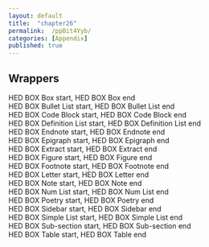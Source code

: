 ```yaml
---
layout: default
title:  "chapter26"
permalink:  /ppBit4Yyb/
categories: [Appendix]
published: true
---
```


<section data-type="chapter" class="hsecchapter" data-hederis-type="hsecchapter" id="ppBit4Yyb"><h1 data-hederis-type="hblktitle" class="hblktitle" id="p99FPvwof">Wrappers</h1>
    <dl class="hwprdef-list" data-hederis-type="hwprdef-list" id="p1tvSeMFP"><dt data-hederis-type="hblkdefterm" class="hblkdefterm" id="pHGUtPUp9">HED BOX Box start, HED BOX Box end</dt>
    <dt data-hederis-type="hblkdefterm" class="hblkdefterm" id="pvP2eCTnr">HED BOX Bullet List start, HED BOX Bullet List end</dt>
    <dt data-hederis-type="hblkdefterm" class="hblkdefterm" id="pQ4S4lbVh">HED BOX Code Block start, HED BOX Code Block end</dt>
    <dt data-hederis-type="hblkdefterm" class="hblkdefterm" id="pvH2feBwD">HED BOX Definition List start, HED BOX Definition List end</dt>
    <dt data-hederis-type="hblkdefterm" class="hblkdefterm" id="pe9BZ8cNO">HED BOX Endnote start, HED BOX Endnote end</dt>
    <dt data-hederis-type="hblkdefterm" class="hblkdefterm" id="pIv2y4XSl">HED BOX Epigraph start, HED BOX Epigraph end</dt>
    <dt data-hederis-type="hblkdefterm" class="hblkdefterm" id="pzk5f4Seu">HED BOX Extract start, HED BOX Extract end</dt>
    <dt data-hederis-type="hblkdefterm" class="hblkdefterm" id="p26L3T7WW">HED BOX Figure start, HED BOX Figure end</dt>
    <dt data-hederis-type="hblkdefterm" class="hblkdefterm" id="p4eRfB7c3">HED BOX Footnote start, HED BOX Footnote end</dt>
    <dt data-hederis-type="hblkdefterm" class="hblkdefterm" id="pdGVcoCrX">HED BOX Letter start, HED BOX Letter end</dt>
    <dt data-hederis-type="hblkdefterm" class="hblkdefterm" id="pqkt1tjJe">HED BOX Note start, HED BOX Note end</dt>
    <dt data-hederis-type="hblkdefterm" class="hblkdefterm" id="pRHJtIEyT">HED BOX Num List start, HED BOX Num List end</dt>
    <dt data-hederis-type="hblkdefterm" class="hblkdefterm" id="pD3edqqMY">HED BOX Poetry start, HED BOX Poetry end</dt>
    <dt data-hederis-type="hblkdefterm" class="hblkdefterm" id="pGi0r4K1Q">HED BOX Sidebar start, HED BOX Sidebar end</dt>
    <dt data-hederis-type="hblkdefterm" class="hblkdefterm" id="pWKqa65bk">HED BOX Simple List start, HED BOX Simple List end</dt>
    <dt data-hederis-type="hblkdefterm" class="hblkdefterm" id="pJ4Yq5jUn">HED BOX Sub-section start, HED BOX Sub-section end</dt>
    <dt data-hederis-type="hblkdefterm" class="hblkdefterm" id="pEgTk0pTU">HED BOX Table start, HED BOX Table end</dt>
    <dd/></dl>
    </section>
    